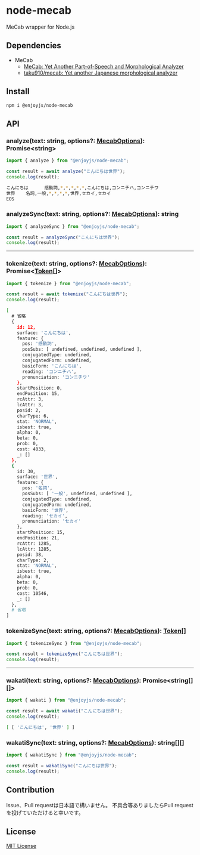 # node-mecab

MeCab wrapper for Node.js

## Dependencies

- MeCab
  - [MeCab: Yet Another Part-of-Speech and Morphological Analyzer](https://taku910.github.io/mecab/)
  - [taku910/mecab: Yet another Japanese morphological analyzer](https://github.com/taku910/mecab)

## Install

```bash
npm i @enjoyjs/node-mecab
```

## API

### analyze(text: string, options?: [MecabOptions][mecaboptions]): Promise\<string\>

```js
import { analyze } from "@enjoyjs/node-mecab";

const result = await analyze("こんにちは世界");
console.log(result);
```

```bash
こんにちは      感動詞,*,*,*,*,*,こんにちは,コンニチハ,コンニチワ
世界    名詞,一般,*,*,*,*,世界,セカイ,セカイ
EOS
```

### analyzeSync(text: string, options?: [MecabOptions][mecaboptions]): string

```js
import { analyzeSync } from "@enjoyjs/node-mecab";

const result = analyzeSync("こんにちは世界");
console.log(result);
```

---

### tokenize(text: string, options?: [MecabOptions][mecaboptions]): Promise\<[Token][token][]\>

```js
import { tokenize } from "@enjoyjs/node-mecab";

const result = await tokenize("こんにちは世界");
console.log(result);
```

```bash
[
  # 省略
  {
    id: 12,
    surface: 'こんにちは',
    feature: {
      pos: '感動詞',
      posSubs: [ undefined, undefined, undefined ],
      conjugatedType: undefined,
      conjugatedForm: undefined,
      basicForm: 'こんにちは',
      reading: 'コンニチハ',
      pronunciation: 'コンニチワ'
    },
    startPosition: 0,
    endPosition: 15,
    rcAttr: 3,
    lcAttr: 3,
    posid: 2,
    charType: 6,
    stat: 'NORMAL',
    isbest: true,
    alpha: 0,
    beta: 0,
    prob: 0,
    cost: 4033,
    _: []
  },
  {
    id: 30,
    surface: '世界',
    feature: {
      pos: '名詞',
      posSubs: [ '一般', undefined, undefined ],
      conjugatedType: undefined,
      conjugatedForm: undefined,
      basicForm: '世界',
      reading: 'セカイ',
      pronunciation: 'セカイ'
    },
    startPosition: 15,
    endPosition: 21,
    rcAttr: 1285,
    lcAttr: 1285,
    posid: 38,
    charType: 2,
    stat: 'NORMAL',
    isbest: true,
    alpha: 0,
    beta: 0,
    prob: 0,
    cost: 10546,
    _: []
  },
  # 省略
]
```

### tokenizeSync(text: string, options?: [MecabOptions][mecaboptions]): [Token][token][]

```js
import { tokenizeSync } from "@enjoyjs/node-mecab";

const result = tokenizeSync("こんにちは世界");
console.log(result);
```

---

### wakati(text: string, options?: [MecabOptions][mecaboptions]): Promise\<string[][]\>

```js
import { wakati } from "@enjoyjs/node-mecab";

const result = await wakati("こんにちは世界");
console.log(result);
```

```bash
[ [ 'こんにちは', '世界' ] ]
```

### wakatiSync(text: string, options?: [MecabOptions][mecaboptions]): string[][]

```js
import { wakatiSync } from "@enjoyjs/node-mecab";

const result = wakatiSync("こんにちは世界");
console.log(result);
```

## Contribution

Issue、Pull requestは日本語で構いません。
不具合等ありましたらPull requestを投げていただけると幸いです。

## License

[MIT License](LICENSE)

[mecaboptions]: src/types.ts#L10-L36
[token]: src/types.ts#L66-L114
